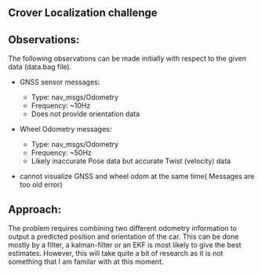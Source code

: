 ## Crover Localization challenge

## Observations:

The following observations can be made initially with respect to the given data (data.bag file).

- GNSS sensor messages:
    - Type: nav_msgs/Odometry
    - Frequency: ~10Hz
    - Does not provide orientation data
- Wheel Odometry messages:
    - Type: nav_msgs/Odometry
    - Frequency: ~50Hz
    - Likely inaccurate Pose data but accurate Twist (velocity) data 

- cannot visualize GNSS and wheel odom at the same time( Messages are too old error)

## Approach:

The problem requires combining two different odometry information to output a predicted position and orientation of the car. 
This can be done mostly by a filter, a kalman-filter or an EKF is most likely to give the best estimates. However, this will take quite 
a bit of research as it is not something that I am familar with at this moment. 
 

    

